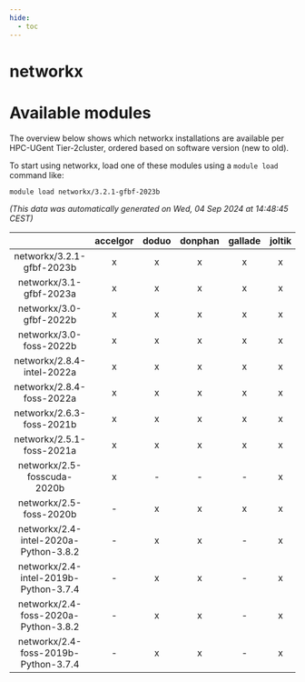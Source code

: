 ```yaml
---
hide:
  - toc
---
```


networkx
========

# Available modules


The overview below shows which networkx installations are available per HPC-UGent Tier-2cluster, ordered based on software version (new to old).

To start using networkx, load one of these modules using a `module load` command like:

```shell
module load networkx/3.2.1-gfbf-2023b
```

*(This data was automatically generated on Wed, 04 Sep 2024 at 14:48:45 CEST)*  

| |accelgor|doduo|donphan|gallade|joltik|shinx|skitty|
| :---: | :---: | :---: | :---: | :---: | :---: | :---: | :---: |
|networkx/3.2.1-gfbf-2023b|x|x|x|x|x|x|x|
|networkx/3.1-gfbf-2023a|x|x|x|x|x|x|x|
|networkx/3.0-gfbf-2022b|x|x|x|x|x|-|x|
|networkx/3.0-foss-2022b|x|x|x|x|x|-|x|
|networkx/2.8.4-intel-2022a|x|x|x|x|x|-|x|
|networkx/2.8.4-foss-2022a|x|x|x|x|x|x|x|
|networkx/2.6.3-foss-2021b|x|x|x|x|x|-|x|
|networkx/2.5.1-foss-2021a|x|x|x|x|x|-|x|
|networkx/2.5-fosscuda-2020b|x|-|-|-|x|-|-|
|networkx/2.5-foss-2020b|-|x|x|x|x|-|x|
|networkx/2.4-intel-2020a-Python-3.8.2|-|x|x|-|x|-|x|
|networkx/2.4-intel-2019b-Python-3.7.4|-|x|x|-|x|-|x|
|networkx/2.4-foss-2020a-Python-3.8.2|-|x|x|-|x|-|x|
|networkx/2.4-foss-2019b-Python-3.7.4|-|x|x|-|x|-|x|
